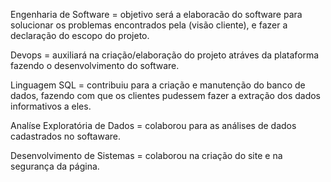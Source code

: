 Engenharia de Software = objetivo será a elaboracão do software para solucionar os problemas encontrados pela (visão cliente), e fazer a declaração do escopo do projeto.

Devops = auxiliará na criação/elaboração do projeto atráves da plataforma fazendo o desenvolvimento do software.

Linguagem SQL = contribuiu para a criação e manutenção do banco de dados, fazendo com que os clientes pudessem fazer a extração dos dados informativos a eles.

Analíse Exploratória de Dados = colaborou para as análises de dados cadastrados no softaware.

Desenvolvimento de Sistemas = colaborou na criação do site e na segurança da página.
